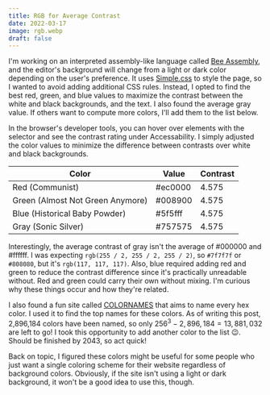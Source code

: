 ```yaml
---
title: RGB for Average Contrast
date: 2022-03-17
image: rgb.webp
draft: false
---
```


I'm working on an interpreted assembly-like language called [Bee Assembly](https://asm.la/), and the editor's background will change from a light or dark color depending on the user's preference. It uses [Simple.css](https://simplecss.org/) to style the page, so I wanted to avoid adding additional CSS rules. Instead, I opted to find the best red, green, and blue values to maximize the contrast between the white and black backgrounds, and the text. I also found the average gray value. If others want to compute more colors, I'll add them to the list below.

In the browser's developer tools, you can hover over elements with the selector and see the contrast rating under Accessability. I simply adjusted the color values to minimize the difference between contrasts over white and black backgrounds.

| Color                            | Value   | Contrast |
| -------------------------------- | ------- | -------- |
| Red (Communist)                  | #ec0000 | 4.575    |
| Green (Almost Not Green Anymore) | #008900 | 4.575    |
| Blue (Historical Baby Powder)    | #5f5fff | 4.575    |
| Gray (Sonic Silver)              | #757575 | 4.575    |

Interestingly, the average contrast of gray isn't the average of #000000 and #ffffff. I was expecting `rgb(255 / 2, 255 / 2, 255 / 2)`, so `#7f7f7f` or `#808080`, but it's `rgb(117, 117, 117)`. Also, blue required adding red and green to reduce the contrast difference since it's practically unreadable without. Red and green could carry their own without mixing. I'm curious why these things occur and how they're related.

I also found a fun site called [COLORNAMES](https://colornames.org/) that aims to name every hex color. I used it to find the top names for these colors. As of writing this post, 2,896,184 colors have been named, so only $256^3-2,896,184=13,881,032$ are left to go! I took this opportunity to add another color to the list 😉. Should be finished by 2043, so act quick!

Back on topic, I figured these colors might be useful for some people who just want a single coloring scheme for their website regardless of background colors. Obviously, if the site isn't using a light or dark background, it won't be a good idea to use this, though.
